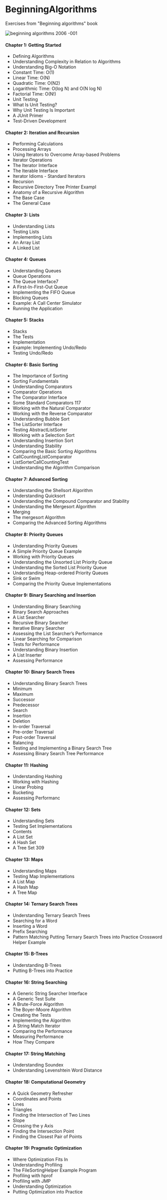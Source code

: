 # BeginningAlgorithms
Exercises from "Beginning algorithms" book

![beginning algorithms 2006 -001](https://user-images.githubusercontent.com/16088420/36677596-41ff172c-1b17-11e8-9907-176a6d04d530.jpg)


#### Chapter 1: Getting Started 
- Defining Algorithms 
- Understanding Complexity in Relation to Algorithms 
- Understanding Big-O Notation 
- Constant Time: O(1) 
- Linear Time: O(N) 
- Quadratic Time: O(N2) 
- Logarithmic Time: O(log N) and O(N log N) 
- Factorial Time: O(N!) 
- Unit Testing 
- What Is Unit Testing? 
- Why Unit Testing Is Important 
- A JUnit Primer 
- Test-Driven Development 
 
#### Chapter 2: Iteration and Recursion
- Performing Calculations
- Processing Arrays
- Using Iterators to Overcome Array-based Problems
- Iterator Operations
- The Iterator Interface
- The Iterable Interface
- Iterator Idioms - Standard Iterators
- Recursion
- Recursive Directory Tree Printer Exampl
- Anatomy of a Recursive Algorithm
- The Base Case
- The General Case

#### Chapter 3: Lists 
- Understanding Lists 
- Testing Lists 
- Implementing Lists 
- An Array List 
- A Linked List 

#### Chapter 4: Queues 
- Understanding Queues 
- Queue Operations 
- The Queue Interface7
- A First-In-First-Out Queue 
- Implementing the FIFO Queue 
- Blocking Queues 
- Example: A Call Center Simulator 
- Running the Application 

#### Chapter 5: Stacks 
- Stacks 
- The Tests 
- Implementation 
- Example: Implementing Undo/Redo 
- Testing Undo/Redo 

#### Chapter 6: Basic Sorting 
- The Importance of Sorting 
- Sorting Fundamentals 
- Understanding Comparators 
- Comparator Operations 
- The Comparator Interface 
- Some Standard Comparators 117
- Working with the Natural Comparator 
- Working with the Reverse Comparator 
- Understanding Bubble Sort 
- The ListSorter Interface 
- Testing AbstractListSorter 
- Working with a Selection Sort 
- Understanding Insertion Sort 
- Understanding Stability 
- Comparing the Basic Sorting Algorithms 
- CallCountingListComparator 
- ListSorterCallCountingTest 
- Understanding the Algorithm Comparison 

#### Chapter 7: Advanced Sorting 
- Understanding the Shellsort Algorithm 
- Understanding Quicksort 
- Understanding the Compound Comparator and Stability 
- Understanding the Mergesort Algorithm 
- Merging 
- The mergesort Algorithm 
- Comparing the Advanced Sorting Algorithms 

#### Chapter 8: Priority Queues 
- Understanding Priority Queues 
- A Simple Priority Queue Example 
- Working with Priority Queues 
- Understanding the Unsorted List Priority Queue 
- Understanding the Sorted List Priority Queue 
- Understanding Heap-ordered Priority Queues 
- Sink or Swim 
- Comparing the Priority Queue Implementations 

#### Chapter 9: Binary Searching and Insertion 
- Understanding Binary Searching 
- Binary Search Approaches 
- A List Searcher 
- Recursive Binary Searcher 
- Iterative Binary Searcher 
- Assessing the List Searcher’s Performance 
- Linear Searching for Comparison 
- Tests for Performance 
- Understanding Binary Insertion
- A List Inserter 
- Assessing Performance 

#### Chapter 10: Binary Search Trees 
- Understanding Binary Search Trees 
- Minimum 
- Maximum 
- Successor 
- Predecessor 
- Search 
- Insertion 
- Deletion 
- In-order Traversal 
- Pre-order Traversal 
- Post-order Traversal 
- Balancing 
- Testing and Implementing a Binary Search Tree 
- Assessing Binary Search Tree Performance 

#### Chapter 11: Hashing 
- Understanding Hashing 
- Working with Hashing 
- Linear Probing 
- Bucketing 
- Assessing Performanc

#### Chapter 12: Sets 
- Understanding Sets 
- Testing Set Implementations 
- Contents
- A List Set 
- A Hash Set 
- A Tree Set 309

#### Chapter 13: Maps 
- Understanding Maps 
- Testing Map Implementations 
- A List Map 
- A Hash Map 
- A Tree Map 

#### Chapter 14: Ternary Search Trees 
- Understanding Ternary Search Trees 
- Searching for a Word 
- Inserting a Word 
- Prefix Searching 
- Pattern Matching 
Putting Ternary Search Trees into Practice 
Crossword Helper Example 

#### Chapter 15: B-Trees 
- Understanding B-Trees 
- Putting B-Trees into Practice 

#### Chapter 16: String Searching 
- A Generic String Searcher Interface 
- A Generic Test Suite 
- A Brute-Force Algorithm 
- The Boyer-Moore Algorithm 
- Creating the Tests 
- Implementing the Algorithm 
- A String Match Iterator 
- Comparing the Performance 
- Measuring Performance 
- How They Compare 

#### Chapter 17: String Matching 
- Understanding Soundex 
- Understanding Levenshtein Word Distance 

#### Chapter 18: Computational Geometry 
- A Quick Geometry Refresher 
- Coordinates and Points 
- Lines 
- Triangles 
- Finding the Intersection of Two Lines 
- Slope 
- Crossing the y Axis 
- Finding the Intersection Point 
- Finding the Closest Pair of Points 

#### Chapter 19: Pragmatic Optimization 
- Where Optimization Fits In 
- Understanding Profiling 
- The FileSortingHelper Example Program 
- Profiling with hprof 
- Profiling with JMP 
- Understanding Optimization 
- Putting Optimization into Practice 

